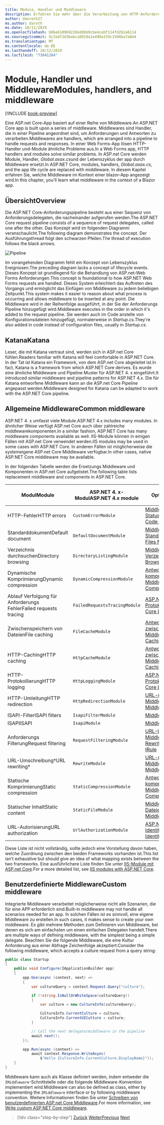```yaml
---
title: Module, Handler und Middleware
description: Erfahren Sie mehr über die Verarbeitung von HTTP-Anforderungen mit Modulen, Handlern und Middleware.
author: danroth27
ms.author: daroth
ms.date: 10/11/2019
ms.openlocfilehash: b0be6109b9226bddbb9cbe4cebf114fd2b2a6114
ms.sourcegitcommit: 9c3a4f2d3babca8919a1e490a159c1500ba7a844
ms.translationtype: MT
ms.contentlocale: de-DE
ms.lasthandoff: 10/12/2019
ms.locfileid: "73841204"
---
```

# <a name="modules-handlers-and-middleware"></a><span data-ttu-id="89909-103">Module, Handler und Middleware</span><span class="sxs-lookup"><span data-stu-id="89909-103">Modules, handlers, and middleware</span></span>

[!INCLUDE [book-preview](../../../includes/book-preview.md)]

<span data-ttu-id="89909-104">Eine ASP.net Core-App basiert auf einer Reihe von Middleware.</span><span class="sxs-lookup"><span data-stu-id="89909-104">An ASP.NET Core app is built upon a series of middleware.</span></span> <span data-ttu-id="89909-105">Middlewares sind Handler, die in einer Pipeline angeordnet sind, um Anforderungen und Antworten zu verarbeiten.</span><span class="sxs-lookup"><span data-stu-id="89909-105">Middlewares are handlers, which are arranged into a pipeline to handle requests and responses.</span></span> <span data-ttu-id="89909-106">In einer Web Forms-App lösen HTTP-Handler und-Module ähnliche Probleme aus.</span><span class="sxs-lookup"><span data-stu-id="89909-106">In a Web Forms app, HTTP handlers and modules solve similar problems.</span></span> <span data-ttu-id="89909-107">In ASP.net Core werden Module, Handler, *Global.asax.cs*und der Lebenszyklus der app durch Middleware ersetzt.</span><span class="sxs-lookup"><span data-stu-id="89909-107">In ASP.NET Core, modules, handlers, *Global.asax.cs*, and the app life cycle are replaced with middleware.</span></span> <span data-ttu-id="89909-108">In diesem Kapitel erfahren Sie, welche Middleware im Kontext einer blazor-App angezeigt wird.</span><span class="sxs-lookup"><span data-stu-id="89909-108">In this chapter, you'll learn what middleware in the context of a Blazor app.</span></span>

## <a name="overview"></a><span data-ttu-id="89909-109">Übersicht</span><span class="sxs-lookup"><span data-stu-id="89909-109">Overview</span></span>

<span data-ttu-id="89909-110">Die ASP.NET Core-Anforderungspipeline besteht aus einer Sequenz von Anforderungsdelegaten, die nacheinander aufgerufen werden.</span><span class="sxs-lookup"><span data-stu-id="89909-110">The ASP.NET Core request pipeline consists of a sequence of request delegates, called one after the other.</span></span> <span data-ttu-id="89909-111">Das Konzept wird im folgenden Diagramm veranschaulicht.</span><span class="sxs-lookup"><span data-stu-id="89909-111">The following diagram demonstrates the concept.</span></span> <span data-ttu-id="89909-112">Der Ausführungsthread folgt den schwarzen Pfeilen.</span><span class="sxs-lookup"><span data-stu-id="89909-112">The thread of execution follows the black arrows.</span></span>

![Pipeline](media/middleware/request-delegate-pipeline.png)

<span data-ttu-id="89909-114">Im vorangehenden Diagramm fehlt ein Konzept von Lebenszyklus Ereignissen.</span><span class="sxs-lookup"><span data-stu-id="89909-114">The preceding diagram lacks a concept of lifecycle events.</span></span> <span data-ttu-id="89909-115">Dieses Konzept ist grundlegend für die Behandlung von ASP.net-Web Forms Anforderungen.</span><span class="sxs-lookup"><span data-stu-id="89909-115">This concept is foundational to how ASP.NET Web Forms requests are handled.</span></span> <span data-ttu-id="89909-116">Dieses System erleichtert das Auftreten des Vorgangs und ermöglicht das Einfügen von Middleware zu jedem beliebigen Zeitpunkt.</span><span class="sxs-lookup"><span data-stu-id="89909-116">This system makes it easier to reason about what process is occurring and allows middleware to be inserted at any point.</span></span> <span data-ttu-id="89909-117">Die Middleware wird in der Reihenfolge ausgeführt, in der Sie der Anforderungs Pipeline hinzugefügt wird.</span><span class="sxs-lookup"><span data-stu-id="89909-117">Middleware executes in the order in which it's added to the request pipeline.</span></span> <span data-ttu-id="89909-118">Sie werden auch im Code anstelle von Konfigurationsdateien hinzugefügt, normalerweise in *Startup.cs*.</span><span class="sxs-lookup"><span data-stu-id="89909-118">They're also added in code instead of configuration files, usually in *Startup.cs*.</span></span>

## <a name="katana"></a><span data-ttu-id="89909-119">Katana</span><span class="sxs-lookup"><span data-stu-id="89909-119">Katana</span></span>

<span data-ttu-id="89909-120">Leser, die mit Katana vertraut sind, werden sich in ASP.net Core fühlen.</span><span class="sxs-lookup"><span data-stu-id="89909-120">Readers familiar with Katana will feel comfortable in ASP.NET Core.</span></span> <span data-ttu-id="89909-121">In der Tat ist Katana ein Framework, von dem ASP.net Core abgeleitet ist.</span><span class="sxs-lookup"><span data-stu-id="89909-121">In fact, Katana is a framework from which ASP.NET Core derives.</span></span> <span data-ttu-id="89909-122">Es wurde eine ähnliche Middleware und Pipeline Muster für ASP.NET 4. x eingeführt.</span><span class="sxs-lookup"><span data-stu-id="89909-122">It introduced similar middleware and pipeline patterns for ASP.NET 4.x.</span></span> <span data-ttu-id="89909-123">Die für Katana entworfene Middleware kann an die ASP.net Core Pipeline angepasst werden.</span><span class="sxs-lookup"><span data-stu-id="89909-123">Middleware designed for Katana can be adapted to work with the ASP.NET Core pipeline.</span></span>

## <a name="common-middleware"></a><span data-ttu-id="89909-124">Allgemeine Middleware</span><span class="sxs-lookup"><span data-stu-id="89909-124">Common middleware</span></span>

<span data-ttu-id="89909-125">ASP.NET 4. x umfasst viele Module.</span><span class="sxs-lookup"><span data-stu-id="89909-125">ASP.NET 4.x includes many modules.</span></span> <span data-ttu-id="89909-126">In ähnlicher Weise verfügt ASP.net Core auch über zahlreiche middlewarekomponenten.</span><span class="sxs-lookup"><span data-stu-id="89909-126">In a similar fashion, ASP.NET Core has many middleware components available as well.</span></span> <span data-ttu-id="89909-127">IIS-Module können in einigen Fällen mit ASP.net Core verwendet werden.</span><span class="sxs-lookup"><span data-stu-id="89909-127">IIS modules may be used in some cases with ASP.NET Core.</span></span> <span data-ttu-id="89909-128">In anderen Fällen ist möglicherweise die systemeigene ASP.net Core Middleware verfügbar.</span><span class="sxs-lookup"><span data-stu-id="89909-128">In other cases, native ASP.NET Core middleware may be available.</span></span>

<span data-ttu-id="89909-129">In der folgenden Tabelle werden die Ersetzungs Middleware und Komponenten in ASP.net Core aufgelistet.</span><span class="sxs-lookup"><span data-stu-id="89909-129">The following table lists replacement middleware and components in ASP.NET Core.</span></span>

|<span data-ttu-id="89909-130">Modul</span><span class="sxs-lookup"><span data-stu-id="89909-130">Module</span></span>                 |<span data-ttu-id="89909-131">ASP.NET 4. x-Modul</span><span class="sxs-lookup"><span data-stu-id="89909-131">ASP.NET 4.x module</span></span>           |<span data-ttu-id="89909-132">ASP.net Core Option</span><span class="sxs-lookup"><span data-stu-id="89909-132">ASP.NET Core option</span></span>|
|-----------------------|-----------------------------|-------------------|
|<span data-ttu-id="89909-133">HTTP-Fehler</span><span class="sxs-lookup"><span data-stu-id="89909-133">HTTP errors</span></span>            |`CustomErrorModule`          |[<span data-ttu-id="89909-134">Middleware für Statuscodeseiten</span><span class="sxs-lookup"><span data-stu-id="89909-134">Status Code Pages Middleware</span></span>](/aspnet/core/fundamentals/error-handling#usestatuscodepages)|
|<span data-ttu-id="89909-135">Standarddokument</span><span class="sxs-lookup"><span data-stu-id="89909-135">Default document</span></span>       |`DefaultDocumentModule`      |[<span data-ttu-id="89909-136">Middleware für Standarddateien</span><span class="sxs-lookup"><span data-stu-id="89909-136">Default Files Middleware</span></span>](/aspnet/core/fundamentals/static-files#serve-a-default-document)|
|<span data-ttu-id="89909-137">Verzeichnis durchsuchen</span><span class="sxs-lookup"><span data-stu-id="89909-137">Directory browsing</span></span>     |`DirectoryListingModule`     |[<span data-ttu-id="89909-138">Middleware für Verzeichnissuche</span><span class="sxs-lookup"><span data-stu-id="89909-138">Directory Browsing Middleware</span></span>](/aspnet/core/fundamentals/static-files#enable-directory-browsing)|
|<span data-ttu-id="89909-139">Dynamische Komprimierung</span><span class="sxs-lookup"><span data-stu-id="89909-139">Dynamic compression</span></span>    |`DynamicCompressionModule`   |[<span data-ttu-id="89909-140">Antworten komprimierende Middleware</span><span class="sxs-lookup"><span data-stu-id="89909-140">Response Compression Middleware</span></span>](/aspnet/core/performance/response-compression)|
|<span data-ttu-id="89909-141">Ablauf Verfolgung für Anforderungs Fehler</span><span class="sxs-lookup"><span data-stu-id="89909-141">Failed requests tracing</span></span>|`FailedRequestsTracingModule`|[<span data-ttu-id="89909-142">ASP.NET Core-Protokollierung</span><span class="sxs-lookup"><span data-stu-id="89909-142">ASP.NET Core Logging</span></span>](/aspnet/core/fundamentals/logging/index#tracesource-provider)|
|<span data-ttu-id="89909-143">Zwischenspeichern von Dateien</span><span class="sxs-lookup"><span data-stu-id="89909-143">File caching</span></span>           |`FileCacheModule`            |[<span data-ttu-id="89909-144">Antworten zwischenspeichernde Middleware</span><span class="sxs-lookup"><span data-stu-id="89909-144">Response Caching Middleware</span></span>](/aspnet/core/performance/caching/middleware)|
|<span data-ttu-id="89909-145">HTTP-Caching</span><span class="sxs-lookup"><span data-stu-id="89909-145">HTTP caching</span></span>           |`HttpCacheModule`            |[<span data-ttu-id="89909-146">Antworten zwischenspeichernde Middleware</span><span class="sxs-lookup"><span data-stu-id="89909-146">Response Caching Middleware</span></span>](/aspnet/core/performance/caching/middleware)|
|<span data-ttu-id="89909-147">HTTP-Protokollierung</span><span class="sxs-lookup"><span data-stu-id="89909-147">HTTP logging</span></span>           |`HttpLoggingModule`          |[<span data-ttu-id="89909-148">ASP.NET Core-Protokollierung</span><span class="sxs-lookup"><span data-stu-id="89909-148">ASP.NET Core Logging</span></span>](/aspnet/core/fundamentals/logging/index)|
|<span data-ttu-id="89909-149">HTTP-Umleitung</span><span class="sxs-lookup"><span data-stu-id="89909-149">HTTP redirection</span></span>       |`HttpRedirectionModule`      |[<span data-ttu-id="89909-150">URL-umschreibende Middleware</span><span class="sxs-lookup"><span data-stu-id="89909-150">URL Rewriting Middleware</span></span>](/aspnet/core/fundamentals/url-rewriting)|
|<span data-ttu-id="89909-151">ISAPI-Filter</span><span class="sxs-lookup"><span data-stu-id="89909-151">ISAPI filters</span></span>          |`IsapiFilterModule`          |[<span data-ttu-id="89909-152">Middleware</span><span class="sxs-lookup"><span data-stu-id="89909-152">Middleware</span></span>](/aspnet/core/fundamentals/middleware/index)|
|<span data-ttu-id="89909-153">ISAPI</span><span class="sxs-lookup"><span data-stu-id="89909-153">ISAPI</span></span>                  |`IsapiModule`                |[<span data-ttu-id="89909-154">Middleware</span><span class="sxs-lookup"><span data-stu-id="89909-154">Middleware</span></span>](/aspnet/core/fundamentals/middleware/index)|
|<span data-ttu-id="89909-155">Anforderungs Filterung</span><span class="sxs-lookup"><span data-stu-id="89909-155">Request filtering</span></span>      |`RequestFilteringModule`     |[<span data-ttu-id="89909-156">URL-Umschreib Ende Middleware-iRule</span><span class="sxs-lookup"><span data-stu-id="89909-156">URL Rewriting Middleware IRule</span></span>](/aspnet/core/fundamentals/url-rewriting#irule-based-rule)|
|<span data-ttu-id="89909-157">URL-Umschreibung&#8224;</span><span class="sxs-lookup"><span data-stu-id="89909-157">URL rewriting&#8224;</span></span>   |`RewriteModule`              |[<span data-ttu-id="89909-158">URL-umschreibende Middleware</span><span class="sxs-lookup"><span data-stu-id="89909-158">URL Rewriting Middleware</span></span>](/aspnet/core/fundamentals/url-rewriting)|
|<span data-ttu-id="89909-159">Statische Komprimierung</span><span class="sxs-lookup"><span data-stu-id="89909-159">Static compression</span></span>     |`StaticCompressionModule`    |[<span data-ttu-id="89909-160">Antworten komprimierende Middleware</span><span class="sxs-lookup"><span data-stu-id="89909-160">Response Compression Middleware</span></span>](/aspnet/core/performance/response-compression)|
|<span data-ttu-id="89909-161">Statischer Inhalt</span><span class="sxs-lookup"><span data-stu-id="89909-161">Static content</span></span>         |`StaticFileModule`           |[<span data-ttu-id="89909-162">Middleware für statische Dateien</span><span class="sxs-lookup"><span data-stu-id="89909-162">Static File Middleware</span></span>](/aspnet/core/fundamentals/static-files)|
|<span data-ttu-id="89909-163">URL-Autorisierung</span><span class="sxs-lookup"><span data-stu-id="89909-163">URL authorization</span></span>      |`UrlAuthorizationModule`     |[<span data-ttu-id="89909-164">ASP.NET Core-Identität</span><span class="sxs-lookup"><span data-stu-id="89909-164">ASP.NET Core Identity</span></span>](/aspnet/core/security/authentication/identity)|

<span data-ttu-id="89909-165">Diese Liste ist nicht vollständig, sollte jedoch eine Vorstellung davon haben, welche Zuordnung zwischen den beiden Frameworks vorhanden ist.</span><span class="sxs-lookup"><span data-stu-id="89909-165">This list isn't exhaustive but should give an idea of what mapping exists between the two frameworks.</span></span> <span data-ttu-id="89909-166">Eine ausführlichere Liste finden Sie unter [IIS-Module mit ASP.net Core](/aspnet/core/host-and-deploy/iis/modules).</span><span class="sxs-lookup"><span data-stu-id="89909-166">For a more detailed list, see [IIS modules with ASP.NET Core](/aspnet/core/host-and-deploy/iis/modules).</span></span>

## <a name="custom-middleware"></a><span data-ttu-id="89909-167">Benutzerdefinierte Middleware</span><span class="sxs-lookup"><span data-stu-id="89909-167">Custom middleware</span></span>

<span data-ttu-id="89909-168">Integrierte Middleware verarbeitet möglicherweise nicht alle Szenarien, die für eine APP erforderlich sind.</span><span class="sxs-lookup"><span data-stu-id="89909-168">Built-in middleware may not handle all scenarios needed for an app.</span></span> <span data-ttu-id="89909-169">In solchen Fällen ist es sinnvoll, eine eigene Middleware zu erstellen.</span><span class="sxs-lookup"><span data-stu-id="89909-169">In such cases, it makes sense to create your own middleware.</span></span> <span data-ttu-id="89909-170">Es gibt mehrere Methoden zum Definieren von Middleware, bei denen es sich am einfachsten um einen einfachen Delegaten handelt.</span><span class="sxs-lookup"><span data-stu-id="89909-170">There are multiple ways of defining middleware, with the simplest being a simple delegate.</span></span> <span data-ttu-id="89909-171">Beachten Sie die folgende Middleware, die eine Kultur Anforderung aus einer Abfrage Zeichenfolge akzeptiert:</span><span class="sxs-lookup"><span data-stu-id="89909-171">Consider the following middleware, which accepts a culture request from a query string:</span></span>

```csharp
public class Startup
{
    public void Configure(IApplicationBuilder app)
    {
        app.Use(async (context, next) =>
        {
            var cultureQuery = context.Request.Query["culture"];

            if (!string.IsNullOrWhiteSpace(cultureQuery))
            {
                var culture = new CultureInfo(cultureQuery);

                CultureInfo.CurrentCulture = culture;
                CultureInfo.CurrentUICulture = culture;
            }

            // Call the next delegate/middleware in the pipeline
            await next();
        });

        app.Run(async (context) =>
            await context.Response.WriteAsync(
                $"Hello {CultureInfo.CurrentCulture.DisplayName}"));
    }
}
```

<span data-ttu-id="89909-172">Middleware kann auch als Klasse definiert werden, indem entweder die `IMiddleware`-Schnittstelle oder die folgende Middleware-Konvention implementiert wird.</span><span class="sxs-lookup"><span data-stu-id="89909-172">Middleware can also be defined as class, either by implementing the `IMiddleware` interface or by following middleware convention.</span></span> <span data-ttu-id="89909-173">Weitere Informationen finden Sie unter [Schreiben von benutzerdefinierten ASP.net Core Middleware](/aspnet/core/fundamentals/middleware/write).</span><span class="sxs-lookup"><span data-stu-id="89909-173">For more information, see [Write custom ASP.NET Core middleware](/aspnet/core/fundamentals/middleware/write).</span></span>

>[!div class="step-by-step"]
><span data-ttu-id="89909-174">[Zurück](data.md)
>[Weiter](config.md)</span><span class="sxs-lookup"><span data-stu-id="89909-174">[Previous](data.md)
[Next](config.md)</span></span>
